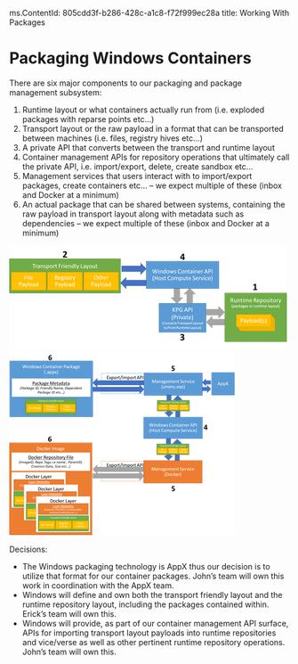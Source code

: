 ms.ContentId: 805cdd3f-b286-428c-a1c8-f72f999ec28a
title: Working With Packages

# Packaging Windows Containers #

There are six major components to our packaging and package management subsystem:
1.	Runtime layout or what containers actually run from (i.e. exploded packages with reparse points etc…)
2.	Transport layout or the raw payload in a format that can be transported between machines (i.e. files, registry hives etc…)
3.	A private API that converts between the transport and runtime layout
4.	Container management APIs for repository operations that ultimately call the private API, i.e. import/export, delete, create sandbox etc…
5.	Management services that users interact with to import/export packages, create containers etc… – we expect multiple of these (inbox and Docker at a minimum)
6.	An actual package that can be shared between systems, containing the raw payload in transport layout along with metadata such as dependencies – we expect multiple of these (inbox and Docker at a minimum)

![](Media\container_packaging.png) 
![](Media\container_package_management.png)


Decisions:

- The Windows packaging technology is AppX thus our decision is to utilize that format for our container packages.  John’s team will own this work in coordination with the AppX team.
- Windows will define and own both the transport friendly layout and the runtime repository layout, including the packages contained within.  Erick’s team will own this.
- Windows will provide, as part of our container management API surface, APIs for importing transport layout payloads into runtime repositories and vice/verse as well as other pertinent runtime repository operations.  John’s team will own this.